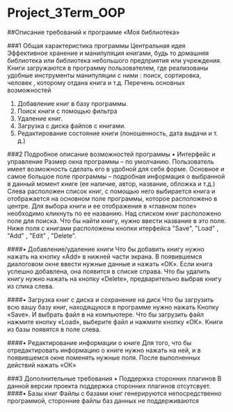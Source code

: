 Project_3Term_OOP
=================


##Описание требований к программе «Моя библиотека»

###1 Общая характеристика программы
Центральная идея
Эффективное хранение и манипуляция книгами, будь то домашняя библиотека или библиотека небольшого предприятия или учреждения. Книги загружаются в программу пользователем, где реализованы удобные инструменты манипуляции с ними : поиск, сортировка, человек , которому отдана книга и т.д. 
Перечень основных возможностей
1.	Добавление книг в базу программы.
2.	Поиск книги с помощью фильтра
3.	Удаление книг.
5.	Загрузка с диска файлов с книгами.
6.	Редактирование состояние книги (поношенность, дата выдачи и т. д.)

###2 Подробное описание возможностей программы
•	Интерфейс и управление
Размер окна программы – по умолчанию. Пользователь имеет возможность сделать его в удобной для себя форме. 
Основное и самое большое поле программы – подробная информация о выбранной в данный момент книге (ее наличие, автор, название, обложка и т.д.) Слева расположен список книг, с помощью него выбирается книга и отображается на основном поле программы, которое расположено в центре. Для выбора книги и ее отображения в «главном поле» необходимо кликнуть по ее названию. Над списком книг расположено поле для поиска. Что бы найти книгу, нужно ввести название в это поле. Ниже поля с книгами расположены кнопки итерфейса "Save", "Load" , "Add" , "Edit" , "Delete".  


####•	Добавление/удаление книги
Что бы добавить книгу нужно нажать на кнопку «Add» в нижней части экрана. В появившемся диалоговом окне ввести нужные данные и нажать «ОК». Если книга успешно добавлена, она появится в списке справа.
Что бы удалить книгу нужно нажать на кнопку «Delete», предварительно выбрав книгу из спика слева.

####•	Загрузка книг с диска и сохранение на диск
Что бы загрузить всю вашу базу книг, находящуюся в программе нужно нажать
Кнопку «Save». И выбрать файл в на компьютере. Что бы загрузить файл нажмите кнопку «Load», выберите файл и нажмите кнопку «ОК». Книги из базы появятся в поле слева. 

####•	Редактирование информации о книге
Для того, что бы отредактировать информацию о книге нужно нажать на ней, и в появившемся окне поменять нужные поля.  После выполненных действий нажать «ОК»


###3 Дополнительные требования
•	Поддержка сторонних плагинов
В данной версии проекта поддержка сторонних плагинов отсутсвует.
####•	Базы книг
Файлы с базами книг генерируются непосредственно программой, сторонние файлы баз данных не поддерживаются 


